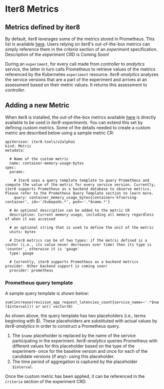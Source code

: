 # Iter8 Metrics

## Metrics defined by iter8

By default, iter8 leverages some of the metrics stored in Prometheus. This list is available [here](experiments.md). Users relying on iter8's out-of-the-box metrics can simply reference them in the _criteria_ section of an _experiment_ specification. Description of the _experiment_ CRD is Coming Soon!

During an `experiment`, for every call made from  _controller_ to _analytics_ service, the latter in turn calls Prometheus to retrieve values of the metrics referenced by the Kubernetes `experiment` resource. _Iter8-analytics_ analyzes the service versions that are a part of the experiment and arrives at an assessment based on their metric values. It returns this assessment to _controller_.


## Adding a new Metric

When iter8 is installed, the out-of-the-box metrics available [here](../install/metrics)
is directly available to be used in _iter8-experiments_. You can extend this set by defining custom metrics. Some of the details needed to create a custom metric are described below using a sample metric CR:

```
apiVersion: iter8.tools/v2alpha1
kind: Metric
metadata:

  # Name of the custom metric
  name: container-memory-usage-bytes
spec:
  params:

    # Iter8 uses a query template template to query Prometheus and compute the value of the metric for every service version. Currently, iter8 supports Prometheus as a backend database to observe metrics. Please refer to the Prometheus Query Template section to learn more.
    query: container_memory_usage_bytes{container='kfserving-container', id=~'/kubepods.*', pod=~'.*$name.*'}
  
  # An optional description can be added to the metric CR
  description: Current memory usage, including all memory regardless of when it was accessed

  # an optional string that is used to define the unit of the metric
  units: bytes

  # Iter8 metrics can be of two types: if the metric defined is a couter (i.e., its value never decreases over time) then its type is 'counter', otherwise it is 'gauge' 
  type: gauge

  # Currently, iter8 supports Prometheus as a backend metrics provider. Other backend support is coming soon!
  provider: prometheus
```

### Prometheus query template

A sample query template is shown below:

```
sum(increase(revision_app_request_latencies_count{service_name=~'.*$name'}[$interval])) or on() vector(0)
```

As shown above, the query template has two placeholders (i.e., terms beginning with $). These placeholders are substituted with actual values by _iter8-analytics_ in order to construct a Prometheus query.
1) The `$name` placeholder is replaced by the name of the service participating in the experiment. _Iter8-analytics_ queries Prometheus with different values for this placeholder based on the type of the experiment- once for the baseline version and once for each of the candidate versions (if any)- using this placeholder.
2) The time period of aggregation is captured by the placeholder `$interval`.

Once the custom metric has been applied, it can be referenced in the `criteria` section of the experiment CRD.